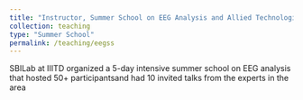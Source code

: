 ```yaml
---
title: "Instructor, Summer School on EEG Analysis and Allied Technologies | 2019"
collection: teaching
type: "Summer School"
permalink: /teaching/eegss
---
```


SBILab at IIITD organized a 5-day intensive summer school on EEG analysis that hosted 50+ participantsand had 10 invited talks from the experts in the area
